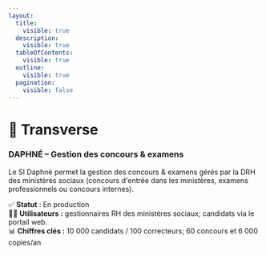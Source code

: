 ```yaml
---
layout:
  title:
    visible: true
  description:
    visible: true
  tableOfContents:
    visible: true
  outline:
    visible: true
  pagination:
    visible: false
---
```


# 📎 Transverse

### DAPHNÉ – Gestion des concours & examens

Le SI Daphné permet la gestion des concours & examens gérés par la DRH des ministères sociaux (concours d'entrée dans les ministères, examens professionnels ou concours internes).

✅ **Statut** : En production\
👷‍♂️ **Utilisateurs :** gestionnaires RH des ministères sociaux; candidats via le portail web. \
📊 **Chiffres clés :** 10 000 candidats / 100 correcteurs​; 60 concours et 6 000 copies/an​
